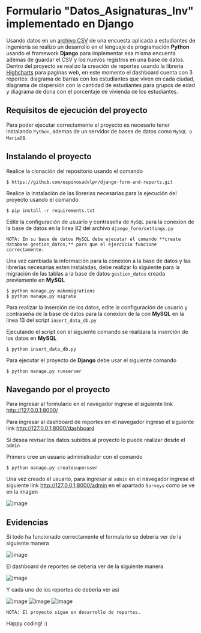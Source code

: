 # Formulario **"Datos_Asignaturas_Inv"** implementado en Django

Usando datos en un [archivo CSV](https://espinosadvlpr.github.io/Datos_Asignaturas_Inv_U.csv) de una encuesta aplicada a estudiantes de ingenieria se realizo un desarrollo en el lenguaje de programación **Python** usando el framework **Django** para implementar esa misma encuenta ademas de guardar el CSV y los nuevos registros en una base de datos. Dentro del proyecto se realizo la creación de reportes usando la libreria [Highcharts](https://www.highcharts.com/) para paginas web, en este momento el dashboard cuenta con 3 reportes: diagrama de barras con los estudiantes que viven en cada ciudad, diagrama de dispersión con la cantidad de estudiantes para grupos de edad y diagrama de dona con el porcentaje de vivienda de los estudiantes.

## Requisitos de ejecución del proyecto

Para poder ejecutar correctamente el proyecto es necesario tener instalando `Python`, ademas de un servidor de bases de datos como `MySQL o MariaDB`.


## Instalando el proyecto

Realice la clonación del repositorio usando el comando

`
$ https://github.com/espinosadvlpr/django-form-and-reports.git
`

Realice la instalación de las librerias necesarias para la ejecución del proyecto usando el comando

`
$ pip install -r requirements.txt
`

Edite la configuración de usuario y contraseña de `MySQL` para la conexion de la base de datos en la linea 82 del archivo `django_form/settings.py`

`NOTA: En su base de datos MySQL debe ejecutar el comando **create database gestion_datos;** para que el ejercicio funcione correctamente.`

Una vez cambiada la información para la conexión a la base de datos y las librerias necesarias esten instaladas, debe realizar lo siguiente para la migración de las tablas a la base de datos `gestion_datos` creada previamente en **MySQL**

```
$ python manage.py makemigrations
$ python manage.py migrate
```

Para realizar la inserción de los datos, edite la configuración de usuario y contraseña de la base de datos para la conexion de la con **MySQL** en la linea 13 del script `insert_data_db.py`

Ejecutando el script con el siguiente comando se realizara la inserción de los datos en **MySQL**

`
$ python insert_data_db.py
`

Para ejecutar el proyecto de **Django** debe usar el siguiente comando

`
$ python manage.py runserver
`

## Navegando por el proyecto

Para ingresar al formulario en el navegador ingrese el siguiente link <http://127.0.0.1:8000/>

Para ingresar al dashboard de reportes en el navegador ingrese el siguiente link <http://127.0.0.1:8000/dashboard>

Si desea revisar los datos subidos al proyecto lo puede realizar desde el `admin`

Primero cree un usuario administrador con el comando

`
$ python manage.py createsuperuser
`

Una vez creado el usuario, para ingresar al `admin` en el navegador ingrese el siguiente link <http://127.0.0.1:8000/admin> en el apartado `Surveys` como se ve en la imagen

![image](https://user-images.githubusercontent.com/38819699/184517885-8309db88-6c2c-44ee-8bd5-b9cf156ddaab.png)

## Evidencias

Si todo ha funcionado correctamente el formulario se deberia ver de la siguiente manera

![image](https://user-images.githubusercontent.com/38819699/184517903-de107c6a-8b0b-415e-8989-1e8259a4ca89.png)

El dashboard de reportes se deberia ver de la siguiente manera

![image](https://user-images.githubusercontent.com/38819699/184517914-f844f4ae-669f-4f3c-ad2c-f978b7f3f311.png)

Y cada uno de los reportes de deberia ver asi

![image](https://user-images.githubusercontent.com/38819699/184517917-17fb2960-3462-4e58-98d9-c61e3ca38bfd.png)
![image](https://user-images.githubusercontent.com/38819699/184517920-868c5ce9-e75f-4279-9915-ae92e652e1cf.png)
![image](https://user-images.githubusercontent.com/38819699/184517923-67a08b04-bcab-4180-be52-4704cc13d34a.png)

`
NOTA: El proyecto sigue en desarrollo de reportes.
`

Happy coding! :)
